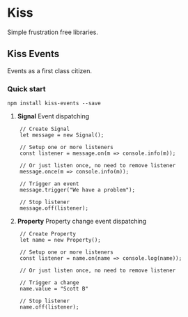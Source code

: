 # Kiss

Simple frustration free libraries.

## Kiss Events

Events as a first class citizen.

### Quick start

    npm install kiss-events --save

1. __Signal__ Event dispatching

```
    // Create Signal
    let message = new Signal();
    
    // Setup one or more listeners
    const listener = message.on(m => console.info(m));
    
    // Or just listen once, no need to remove listener
    message.once(m => console.info(m));
    
    // Trigger an event
    message.trigger("We have a problem");
    
    // Stop listener
    message.off(listener);
```
    
2. __Property__ Property change event dispatching

```
    // Create Property
    let name = new Property();
    
    // Setup one or more listeners
    const listener = name.on(name => console.log(name));
    
    // Or just listen once, no need to remove listener
    
    // Trigger a change
    name.value = "Scott B"
    
    // Stop listener
    name.off(listener);
```